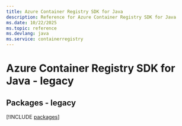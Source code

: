 ```yaml
---
title: Azure Container Registry SDK for Java
description: Reference for Azure Container Registry SDK for Java
ms.date: 10/22/2025
ms.topic: reference
ms.devlang: java
ms.service: containerregistry
---
```

# Azure Container Registry SDK for Java - legacy
## Packages - legacy
[!INCLUDE [packages](container-registry-index.md)]